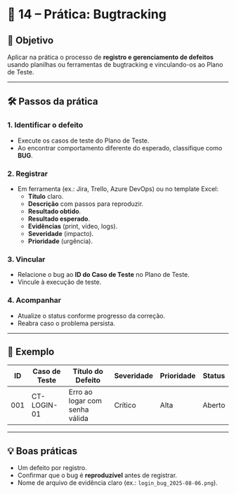 # 📘 14 – Prática: Bugtracking

## 🎯 Objetivo
Aplicar na prática o processo de **registro e gerenciamento de defeitos** usando planilhas ou ferramentas de bugtracking e vinculando-os ao Plano de Teste.

---

## 🛠 Passos da prática

### 1. Identificar o defeito
- Execute os casos de teste do Plano de Teste.
- Ao encontrar comportamento diferente do esperado, classifique como **BUG**.

### 2. Registrar
- Em ferramenta (ex.: Jira, Trello, Azure DevOps) ou no template Excel:
  - **Título** claro.
  - **Descrição** com passos para reproduzir.
  - **Resultado obtido**.
  - **Resultado esperado**.
  - **Evidências** (print, vídeo, logs).
  - **Severidade** (impacto).
  - **Prioridade** (urgência).

### 3. Vincular
- Relacione o bug ao **ID do Caso de Teste** no Plano de Teste.
- Vincule à execução de teste.

### 4. Acompanhar
- Atualize o status conforme progresso da correção.
- Reabra caso o problema persista.

---

## 📌 Exemplo
| ID  | Caso de Teste    | Título do Defeito                    | Severidade | Prioridade | Status |
|-----|------------------|--------------------------------------|------------|------------|--------|
| 001 | CT-LOGIN-01      | Erro ao logar com senha válida       | Crítico    | Alta       | Aberto |

---

## 💡 Boas práticas
- Um defeito por registro.
- Confirmar que o bug é **reproduzível** antes de registrar.
- Nome de arquivo de evidência claro (ex.: `login_bug_2025-08-06.png`).


